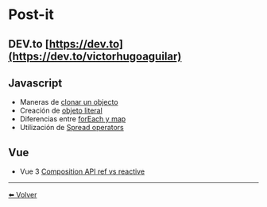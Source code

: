 # Post-it 

## DEV.to [https://dev.to](https://dev.to/victorhugoaguilar)

 
## Javascript 
- Maneras de [clonar un objecto](https://github.com/VictorHugoAguilar/javascript-theory-questions-explained/blob/main/post-it/clone-objects-javascript.md)
- Creación de [objeto literal](https://github.com/VictorHugoAguilar/javascript-theory-questions-explained/blob/main/post-it/object-literals-javascript.md)
- Diferencias entre [forEach y map](https://github.com/VictorHugoAguilar/javascript-theory-questions-explained/blob/main/post-it/differences-between-foreach-and-map.md)
- Utilización de [Spread operators](https://github.com/VictorHugoAguilar/javascript-theory-questions-explained/blob/main/post-it/operator-spread-javascript.md)


## Vue
- Vue 3 [Composition API ref vs reactive](https://github.com/VictorHugoAguilar/javascript-theory-questions-explained/blob/main/post-it/composite-api-ref-vs-reactive.md)


---
[⬅️ Volver](https://github.com/VictorHugoAguilar/javascript-theory-questions-explained/blob/main/readme.md)

